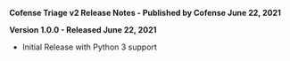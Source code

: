 **Cofense Triage v2 Release Notes - Published by Cofense June 22, 2021**


**Version 1.0.0 - Released June 22, 2021**

* Initial Release with Python 3 support
